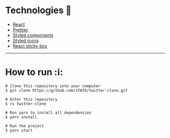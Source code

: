 # Technologies :rocket:
* [React](https://pt-br.reactjs.org)
* [Prettier](https://prettier.io)
* [Styled components](https://styled-components.com)
* [Styled icons](https://styled-icons.js.org)
* [React sticky box](https://react-sticky-box.codecks.io)
---
# How to run ::information_source::
```
# Clone this repository into your computer
$ git clone https://github.com/1TATO/twitter-clone.git

# Enter this repository
$ cs twitter-clone

# Run yarn to install all dependencies
$ yarn install

# Run the project
$ yarn start
```

